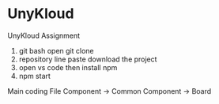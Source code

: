 # UnyKloud
UnyKloud Assignment
1. git bash open git clone
2. repository line paste download the project
3. open vs code then install npm
4. npm start

Main coding File 
Component -> Common Component -> Board 
